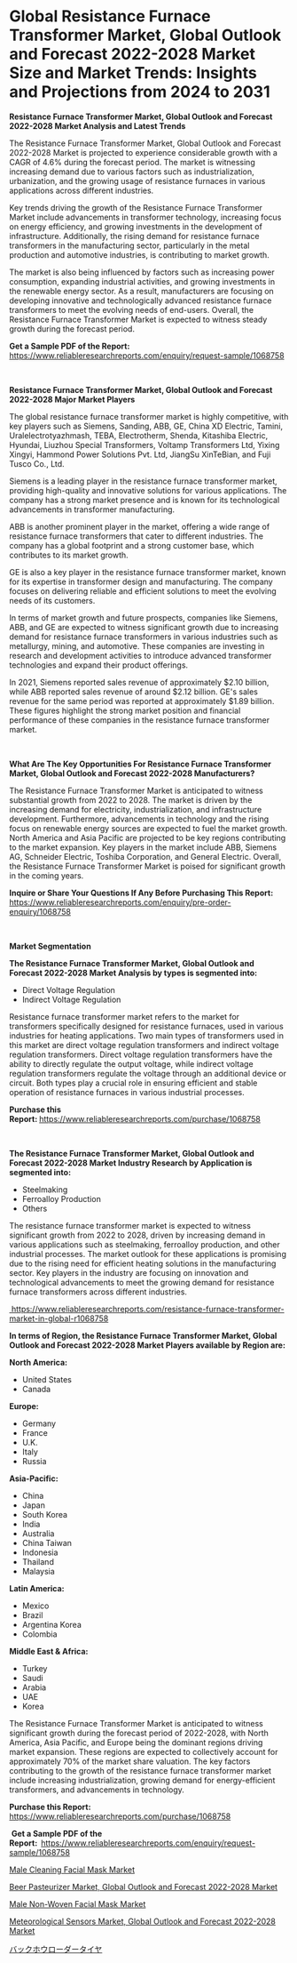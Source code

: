 <p><h1>Global Resistance Furnace Transformer Market, Global Outlook and Forecast 2022-2028 Market Size and Market Trends: Insights and Projections from 2024 to 2031</h1></p><p><strong>Resistance Furnace Transformer Market, Global Outlook and Forecast 2022-2028 Market Analysis and Latest Trends</strong></p>
<p><p>The Resistance Furnace Transformer Market, Global Outlook and Forecast 2022-2028 Market is projected to experience considerable growth with a CAGR of 4.6% during the forecast period. The market is witnessing increasing demand due to various factors such as industrialization, urbanization, and the growing usage of resistance furnaces in various applications across different industries.</p><p>Key trends driving the growth of the Resistance Furnace Transformer Market include advancements in transformer technology, increasing focus on energy efficiency, and growing investments in the development of infrastructure. Additionally, the rising demand for resistance furnace transformers in the manufacturing sector, particularly in the metal production and automotive industries, is contributing to market growth.</p><p>The market is also being influenced by factors such as increasing power consumption, expanding industrial activities, and growing investments in the renewable energy sector. As a result, manufacturers are focusing on developing innovative and technologically advanced resistance furnace transformers to meet the evolving needs of end-users. Overall, the Resistance Furnace Transformer Market is expected to witness steady growth during the forecast period.</p></p>
<p><strong>Get a Sample PDF of the Report:&nbsp;</strong> <a href="https://www.reliableresearchreports.com/enquiry/request-sample/1068758">https://www.reliableresearchreports.com/enquiry/request-sample/1068758</a></p>
<p>&nbsp;</p>
<p><strong>Resistance Furnace Transformer Market, Global Outlook and Forecast 2022-2028 Major Market Players</strong></p>
<p><p>The global resistance furnace transformer market is highly competitive, with key players such as Siemens, Sanding, ABB, GE, China XD Electric, Tamini, Uralelectrotyazhmash, TEBA, Electrotherm, Shenda, Kitashiba Electric, Hyundai, Liuzhou Special Transformers, Voltamp Transformers Ltd, Yixing Xingyi, Hammond Power Solutions Pvt. Ltd, JiangSu XinTeBian, and Fuji Tusco Co., Ltd.</p><p>Siemens is a leading player in the resistance furnace transformer market, providing high-quality and innovative solutions for various applications. The company has a strong market presence and is known for its technological advancements in transformer manufacturing.</p><p>ABB is another prominent player in the market, offering a wide range of resistance furnace transformers that cater to different industries. The company has a global footprint and a strong customer base, which contributes to its market growth.</p><p>GE is also a key player in the resistance furnace transformer market, known for its expertise in transformer design and manufacturing. The company focuses on delivering reliable and efficient solutions to meet the evolving needs of its customers.</p><p>In terms of market growth and future prospects, companies like Siemens, ABB, and GE are expected to witness significant growth due to increasing demand for resistance furnace transformers in various industries such as metallurgy, mining, and automotive. These companies are investing in research and development activities to introduce advanced transformer technologies and expand their product offerings.</p><p>In 2021, Siemens reported sales revenue of approximately $2.10 billion, while ABB reported sales revenue of around $2.12 billion. GE's sales revenue for the same period was reported at approximately $1.89 billion. These figures highlight the strong market position and financial performance of these companies in the resistance furnace transformer market.</p></p>
<p>&nbsp;</p>
<p><strong>What Are The Key Opportunities For Resistance Furnace Transformer Market, Global Outlook and Forecast 2022-2028 Manufacturers?</strong></p>
<p><p>The Resistance Furnace Transformer Market is anticipated to witness substantial growth from 2022 to 2028. The market is driven by the increasing demand for electricity, industrialization, and infrastructure development. Furthermore, advancements in technology and the rising focus on renewable energy sources are expected to fuel the market growth. North America and Asia Pacific are projected to be key regions contributing to the market expansion. Key players in the market include ABB, Siemens AG, Schneider Electric, Toshiba Corporation, and General Electric. Overall, the Resistance Furnace Transformer Market is poised for significant growth in the coming years.</p></p>
<p><strong>Inquire or Share Your Questions If Any Before Purchasing This Report:</strong> <a href="https://www.reliableresearchreports.com/enquiry/pre-order-enquiry/1068758">https://www.reliableresearchreports.com/enquiry/pre-order-enquiry/1068758</a></p>
<p>&nbsp;</p>
<p><strong>Market Segmentation</strong></p>
<p><strong>The Resistance Furnace Transformer Market, Global Outlook and Forecast 2022-2028 Market Analysis by types is segmented into:</strong></p>
<p><ul><li>Direct Voltage Regulation</li><li>Indirect Voltage Regulation</li></ul></p>
<p><p>Resistance furnace transformer market refers to the market for transformers specifically designed for resistance furnaces, used in various industries for heating applications. Two main types of transformers used in this market are direct voltage regulation transformers and indirect voltage regulation transformers. Direct voltage regulation transformers have the ability to directly regulate the output voltage, while indirect voltage regulation transformers regulate the voltage through an additional device or circuit. Both types play a crucial role in ensuring efficient and stable operation of resistance furnaces in various industrial processes.</p></p>
<p><strong>Purchase this Report:&nbsp;</strong><a href="https://www.reliableresearchreports.com/purchase/1068758">https://www.reliableresearchreports.com/purchase/1068758</a></p>
<p>&nbsp;</p>
<p><strong>The Resistance Furnace Transformer Market, Global Outlook and Forecast 2022-2028 Market Industry Research by Application is segmented into:</strong></p>
<p><ul><li>Steelmaking</li><li>Ferroalloy Production</li><li>Others</li></ul></p>
<p><p>The resistance furnace transformer market is expected to witness significant growth from 2022 to 2028, driven by increasing demand in various applications such as steelmaking, ferroalloy production, and other industrial processes. The market outlook for these applications is promising due to the rising need for efficient heating solutions in the manufacturing sector. Key players in the industry are focusing on innovation and technological advancements to meet the growing demand for resistance furnace transformers across different industries.</p></p>
<p><a href="https://www.reliableresearchreports.com/resistance-furnace-transformer-market-in-global-r1068758">&nbsp;https://www.reliableresearchreports.com/resistance-furnace-transformer-market-in-global-r1068758</a></p>
<p><strong>In terms of Region, the Resistance Furnace Transformer Market, Global Outlook and Forecast 2022-2028 Market Players available by Region are:</strong></p>
<p>
    <p> <strong> North America: </strong>
        <ul>
            <li>United States</li>
            <li>Canada</li>
        </ul>
        </p> 
    <p> <strong> Europe: </strong>
        <ul>
            <li>Germany</li>
            <li>France</li>
            <li>U.K.</li>
            <li>Italy</li>
            <li>Russia</li>
        </ul>
        </p> 
    <p> <strong> Asia-Pacific: </strong>
        <ul>
            <li>China</li>
            <li>Japan</li>
            <li>South Korea</li>
            <li>India</li>
            <li>Australia</li>
            <li>China Taiwan</li>
            <li>Indonesia</li>
            <li>Thailand</li>
            <li>Malaysia</li>
        </ul>
        </p> 
    <p> <strong> Latin America: </strong>
        <ul>
            <li>Mexico</li>
            <li>Brazil</li>
            <li>Argentina Korea</li>
            <li>Colombia</li>
        </ul>
        </p> 
    <p> <strong> Middle East & Africa: </strong>
        <ul>
            <li>Turkey</li>
            <li>Saudi</li>
            <li>Arabia</li>
            <li>UAE</li>
            <li>Korea</li>
        </ul>
    </p>
    </p>
<p><p>The Resistance Furnace Transformer Market is anticipated to witness significant growth during the forecast period of 2022-2028, with North America, Asia Pacific, and Europe being the dominant regions driving market expansion. These regions are expected to collectively account for approximately 70% of the market share valuation. The key factors contributing to the growth of the resistance furnace transformer market include increasing industrialization, growing demand for energy-efficient transformers, and advancements in technology.</p></p>
<p><strong>Purchase this Report: </strong><a href="https://www.reliableresearchreports.com/purchase/1068758">https://www.reliableresearchreports.com/purchase/1068758</a></p>
<p>&nbsp;<strong>Get a Sample PDF of the Report:&nbsp;&nbsp;</strong><a href="https://www.reliableresearchreports.com/enquiry/request-sample/1068758">https://www.reliableresearchreports.com/enquiry/request-sample/1068758</a></p>
<p><strong></strong></p>
<p><p><a href="https://issuu.com/reportprime-2/docs/male-cleaning-facial-mask-market-size-2030.pptx">Male Cleaning Facial Mask Market</a></p><p><a href="https://github.com/Sarissaschmalingtr6fz2739/Market-Research-Report-List-2/blob/main/beer-pasteurizer-market-global-outlook-and-forecast-2022-2028-market.md">Beer Pasteurizer Market, Global Outlook and Forecast 2022-2028 Market</a></p><p><a href="https://issuu.com/reportprime-2/docs/male-non-woven-facial-mask-market-size-2030.pptx">Male Non-Woven Facial Mask Market</a></p><p><a href="https://github.com/jodemen/Market-Research-Report-List-2/blob/main/meteorological-sensors-market-global-outlook-and-forecast-2022-2028-market.md">Meteorological Sensors Market, Global Outlook and Forecast 2022-2028 Market</a></p><p><a href="https://github.com/dzy793153605/Market-Research-Report-List-2/blob/main/636793285488.md">バックホウローダータイヤ</a></p></p>